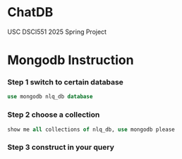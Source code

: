 # ChatDB
USC DSCI551 2025 Spring Project


# Mongodb Instruction
### Step 1 switch to certain database
```sql
use mongodb nlq_db database
```
### Step 2 choose a collection
```sql
show me all collections of nlq_db, use mongodb please
```
### Step 3 construct in your query
```sql

```